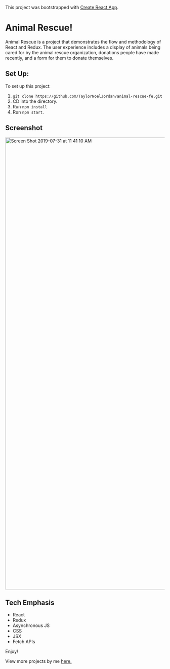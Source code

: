 This project was bootstrapped with [Create React App](https://github.com/facebook/create-react-app).

# Animal Rescue!

Animal Rescue is a project that demonstrates the flow and methodology of React and Redux. The user experience includes a display of animals being cared for by the animal rescue organization, donations people have made recently, and a form for them to donate themselves.

## Set Up:
To set up this project:
1. `git clone https://github.com/TaylorNoelJordan/animal-rescue-fe.git`
1. CD into the directory.
1. Run `npm install`
1. Run `npm start`.

## Screenshot

<img width="1428" alt="Screen Shot 2019-07-31 at 11 41 10 AM" src="https://user-images.githubusercontent.com/47507801/62234755-8df3cc80-b388-11e9-941c-74306b6c7cd5.png">


## Tech Emphasis
- React
- Redux
- Asynchronous JS
- CSS
- JSX
- Fetch APIs


Enjoy!

View more projects by me [here.](https://github.com/TaylorNoelJordan?tab=repositories)
